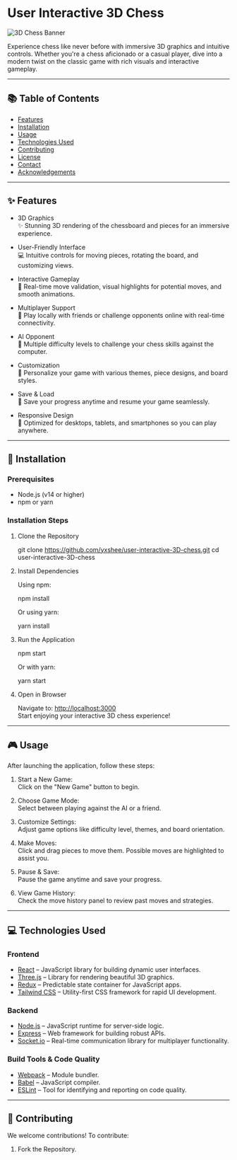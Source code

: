 
# User Interactive 3D Chess  
![3D Chess Banner](https://media.giphy.com/media/v1.Y2lkPTc5MGI3NjExcTRzNzBsMzE5a3g3aDg1ZXc4ZGVqcm5iazlscDU2c3k4ZDZ0bTN6byZlcD12MV9zdGlja2Vyc19zZWFyY2gmY3Q9cw/UuGS3TTbKRnCu80TM8/giphy.gif)

Experience chess like never before with immersive 3D graphics and intuitive controls. Whether you're a chess aficionado or a casual player, dive into a modern twist on the classic game with rich visuals and interactive gameplay.

---

## 📚 Table of Contents

- [Features](#features)
- [Installation](#installation)
- [Usage](#usage)
- [Technologies Used](#technologies-used)
- [Contributing](#contributing)
- [License](#license)
- [Contact](#contact)
- [Acknowledgements](#acknowledgements)

---

## ✨ Features

- 3D Graphics  
  ✨ Stunning 3D rendering of the chessboard and pieces for an immersive experience.

- User-Friendly Interface  
  💻 Intuitive controls for moving pieces, rotating the board, and customizing views.

- Interactive Gameplay  
  🎲 Real-time move validation, visual highlights for potential moves, and smooth animations.

- Multiplayer Support  
  🤝 Play locally with friends or challenge opponents online with real-time connectivity.

- AI Opponent  
  🤖 Multiple difficulty levels to challenge your chess skills against the computer.

- Customization  
  🎨 Personalize your game with various themes, piece designs, and board styles.

- Save & Load  
  💾 Save your progress anytime and resume your game seamlessly.

- Responsive Design  
  📱 Optimized for desktops, tablets, and smartphones so you can play anywhere.

---

## 🔧 Installation

### Prerequisites

- Node.js (v14 or higher)  
- npm or yarn

### Installation Steps

1. Clone the Repository
   
   git clone https://github.com/yxshee/user-interactive-3D-chess.git
   cd user-interactive-3D-chess
   

2. Install Dependencies

   Using npm:
   
   npm install
   
   Or using yarn:
   
   yarn install
   

3. Run the Application
   
   npm start
   
   Or with yarn:
   
   yarn start
   

4. Open in Browser

   Navigate to: [http://localhost:3000](http://localhost:3000)  
   Start enjoying your interactive 3D chess experience!

---

## 🎮 Usage

After launching the application, follow these steps:

1. Start a New Game:  
   Click on the "New Game" button to begin.

2. Choose Game Mode:  
   Select between playing against the AI or a friend.

3. Customize Settings:  
   Adjust game options like difficulty level, themes, and board orientation.

4. Make Moves:  
   Click and drag pieces to move them. Possible moves are highlighted to assist you.

5. Pause & Save:  
   Pause the game anytime and save your progress.

6. View Game History:  
   Check the move history panel to review past moves and strategies.

---

## 💻 Technologies Used

### Frontend
- [React](https://reactjs.org/) – JavaScript library for building dynamic user interfaces.
- [Three.js](https://threejs.org/) – Library for rendering beautiful 3D graphics.
- [Redux](https://redux.js.org/) – Predictable state container for JavaScript apps.
- [Tailwind CSS](https://tailwindcss.com/) – Utility-first CSS framework for rapid UI development.

### Backend
- [Node.js](https://nodejs.org/) – JavaScript runtime for server-side logic.
- [Express](https://expressjs.com/) – Web framework for building robust APIs.
- [Socket.io](https://socket.io/) – Real-time communication library for multiplayer functionality.

### Build Tools & Code Quality
- [Webpack](https://webpack.js.org/) – Module bundler.
- [Babel](https://babeljs.io/) – JavaScript compiler.
- [ESLint](https://eslint.org/) – Tool for identifying and reporting on code quality.

---

## 🤝 Contributing

We welcome contributions! To contribute:

1. Fork the Repository.
